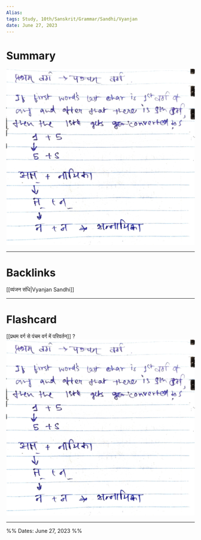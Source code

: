 ```yaml
---
Alias:
tags: Study, 10th/Sanskrit/Grammar/Sandhi/Vyanjan
date: June 27, 2023
---
```

# Summary
![Pratham to Pancham.jpg](assets/pratham-to-pancham-85df26e6d11f36205865c1efbc8b34d0-c51f08d783b97908ed034dea9fa24cae.jpg)

---
# Backlinks
[[व्यंजन संधि|Vyanjan Sandhi]]

---
# Flashcard

[[प्रथम वर्ग से पंचम वर्ग में परिवर्तन]]
?
![Pratham to Pancham.jpg](assets/pratham-to-pancham-85df26e6d11f36205865c1efbc8b34d0-c51f08d783b97908ed034dea9fa24cae.jpg)
<!--SR:!2024-06-28,158,240-->

---
%%
Dates: June 27, 2023
%%